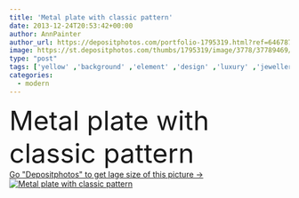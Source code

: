 ```yaml
---
title: 'Metal plate with classic pattern'
date: 2013-12-24T20:53:42+00:00
author: AnnPainter
author_url: https://depositphotos.com/portfolio-1795319.html?ref=64678756
image: https://st.depositphotos.com/thumbs/1795319/image/3778/37789469/api_thumb_450.jpg?forcejpeg=true
type: "post"
tags: ['yellow' ,'background' ,'element' ,'design' ,'luxury' ,'jeweller' ,'beautiful' ,'decorative' ,'bright' ,'reflection' ,'metal' ,'art' ,'gold' ,'detail' ,'abstract' ,'texture' ,'floral' ,'golden' ,'steel' ,'pattern' ,'plate' ,'ornate' ,'style' ,'antique' ,'card' ,'frame' ,'grunge' ,'old' ,'retro' ,'victorian' ,'vintage' ,'ornament' ,'classic' ,'modern' ,'backdrop' ,'elegant' ,'metallic' ,'wallpaper' ,'material' ,'template' ,'shabby' ,'dirty' ,'carved' ,'bronze' ,'iron' ,'aluminum' ,'polished' ,'copper' ,'baroque' ,'damask' ]
categories: 
  - modern
---
```

<div aling="center">
            <font size="60"> Metal plate with classic pattern</font>   
</div>
<div>
    <a href='https://st.depositphotos.com/thumbs/1795319/image/3778/37789469/api_thumb_450.jpg?forcejpeg=true?ref=64678756' target=_blank > Go "Depositphotos" to get lage size of this picture ->
        <img href='https://st.depositphotos.com/thumbs/1795319/image/3778/37789469/api_thumb_450.jpg?forcejpeg=true?ref=64678756' src='https://st.depositphotos.com/1795319/3778/i/950/depositphotos_37789469-stock-photo-metal-plate-with-classic-pattern.jpg?forcejpeg=true' alt='Metal plate with classic pattern' >
    </a>
</div>
